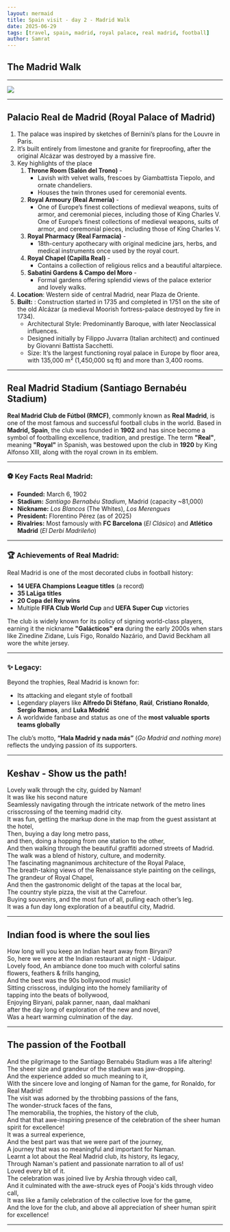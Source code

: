 ```yaml
---
layout: mermaid
title: Spain visit - day 2 - Madrid Walk
date: 2025-06-29
tags: [travel, spain, madrid, royal palace, real madrid, football]
author: Samrat
---
```



## The Madrid Walk

---

![](/assets/travels/spain25/day2-sun-6-29-25-mad-walk.png)

---



## Palacio Real de Madrid (Royal Palace of Madrid)

1. The palace was inspired by sketches of Bernini’s plans for the Louvre in Paris.  
2. It’s built entirely from limestone and granite for fireproofing, after the original Alcázar was destroyed by a massive fire.  
3. Key highlights of the place 
   1. **Throne Room (Salón del Trono)** - 
      - Lavish with velvet walls, frescoes by Giambattista Tiepolo, and ornate chandeliers. 
      - Houses the twin thrones used for ceremonial events.
   2. **Royal Armoury (Real Armería)** - 
      - One of Europe’s finest collections of medieval weapons, suits of armor, and ceremonial pieces, including those of King Charles V.
One of Europe’s finest collections of medieval weapons, suits of armor, and ceremonial pieces, including those of King Charles V.
    3. **Royal Pharmacy (Real Farmacia)** - 
        - 18th-century apothecary with original medicine jars, herbs, and medical instruments once used by the royal court.
    4. **Royal Chapel (Capilla Real)** - 
        - Contains a collection of religious relics and a beautiful altarpiece.
    5. **Sabatini Gardens & Campo del Moro** - 
        - Formal gardens offering splendid views of the palace exterior and lovely walks.
4. **Location**: Western side of central Madrid, near Plaza de Oriente.
5. **Built:** : Construction started in 1735 and completed in 1751 on the site of the old Alcázar (a medieval Moorish fortress-palace destroyed by fire in 1734). 
    - Architectural Style: Predominantly Baroque, with later Neoclassical influences.
    - Designed initially by Filippo Juvarra (Italian architect) and continued by Giovanni Battista Sacchetti.
    - Size: It’s the largest functioning royal palace in Europe by floor area, with 135,000 m² (1,450,000 sq ft) and more than 3,400 rooms.

---

## Real Madrid Stadium (Santiago Bernabéu Stadium)

**Real Madrid Club de Fútbol (RMCF)**, commonly known as **Real Madrid**, is one of the most famous and successful football clubs in the world. Based in **Madrid, Spain**, the club was founded in **1902** and has since become a symbol of footballing excellence, tradition, and prestige.
The term **"Real"**, meaning **"Royal"** in Spanish, was bestowed upon the club in **1920** by King Alfonso XIII, along with the royal crown in its emblem.

---

### ⚽ Key Facts Real Madrid:

* **Founded:** March 6, 1902
* **Stadium:** *Santiago Bernabéu Stadium*, Madrid (capacity \~81,000)
* **Nickname:** *Los Blancos* (The Whites), *Los Merengues*
* **President:** Florentino Pérez (as of 2025)
* **Rivalries:** Most famously with **FC Barcelona** (*El Clásico*) and **Atlético Madrid** (*El Derbi Madrileño*)

---

### 🏆 Achievements of Real Madrid:

Real Madrid is one of the most decorated clubs in football history:

* **14 UEFA Champions League titles** (a record)
* **35 LaLiga titles**
* **20 Copa del Rey wins**
* Multiple **FIFA Club World Cup** and **UEFA Super Cup** victories

The club is widely known for its policy of signing world-class players, earning it the nickname **"Galácticos" era** during the early 2000s when stars like Zinedine Zidane, Luís Figo, Ronaldo Nazário, and David Beckham all wore the white jersey.

---

### ✨ Legacy:

Beyond the trophies, Real Madrid is known for:

* Its attacking and elegant style of football
* Legendary players like **Alfredo Di Stéfano**, **Raúl**, **Cristiano Ronaldo**, **Sergio Ramos**, and **Luka Modrić**
* A worldwide fanbase and status as one of the **most valuable sports teams globally**

The club’s motto, **“Hala Madrid y nada más”** (*Go Madrid and nothing more*) reflects the undying passion of its supporters.

---

## Keshav - Show us the path!

Lovely walk through the city, guided by Naman!  
It was like his second nature  
Seamlessly navigating through the intricate network of the metro lines  
crisscrossing of the teeming madrid city.  
It was fun, getting the markup done in the map from the guest assistant at the hotel,  
Then, buying a day long metro pass,  
and then, doing a hopping from one station to the other,  
And then walking through the beautiful graffiti adorned streets of Madrid.  
The walk was a blend of history, culture, and modernity.   
The fascinating magnanimous architecture of the Royal Palace,  
The breath-taking views of the Renaissance style painting on the ceilings,  
The grandeur of Royal Chapel,  
And then the gastronomic delight of the tapas at the local bar,  
The country style pizza, the visit at the Carrefour.  
Buying souvenirs, and the most fun of all, pulling each other’s leg.  
It was a fun day long exploration of a beautiful city, Madrid.  

---

## Indian food is where the soul lies

How long will you keep an Indian heart away from Biryani?  
So, here we were at the Indian restaurant at night - Udaipur.  
Lovely food, An ambiance done too much with colorful satins   
flowers,  feathers & frills hanging,  
And the best was the 90s bollywood music!  
Sitting crisscross, indulging into the homely familiarity of   
tapping into the beats of bollywood,  
Enjoying Biryani, palak panner, naan, daal makhani   
after the day long of exploration of the new and novel,  
Was a heart warming culmination of the day.   

---

## The passion of the Football

And the pilgrimage to the Santiago Bernabéu Stadium was a life altering!  
The sheer size and grandeur of the stadium was jaw-dropping.  
And the experience added so much meaning to it,   
With the sincere love and longing of Naman for the game, for Ronaldo, for Real Madrid!   
The visit was adorned by the throbbing passions of the fans,   
The wonder-struck faces of the fans,   
The memorabilia, the trophies, the history of the club,  
And that that awe-inspiring presence of the celebration of the sheer human spirit for excellence!   
It was a surreal experience,   
And the best part was that we were part of the journey,   
A journey that was so meaningful and important for Naman.  
Learnt a lot about the Real Madrid club, its history, its legacy,  
Through Naman's patient and passionate narration to all of us!  
Loved every bit of it.  
The celebration was joined live by Arshia through video call,  
And it culminated with the awe-struck eyes of Pooja's kids through video call,  
It was like a family celebration of the collective love for the game,   
And the love for the club, and above all appreciation of sheer human spirit for excellence!  

---


